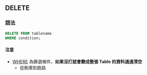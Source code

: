 ## DELETE
### 語法
```sql
DELETE FROM tablename
WHERE condition;
```

#### 注意
- [WHERE](./002-WHERE-AND-OR-NOT.md) 為篩選條件，**如果沒打就會變成整張 Table 的資料通通清空**
    - 從刪庫到跑路
